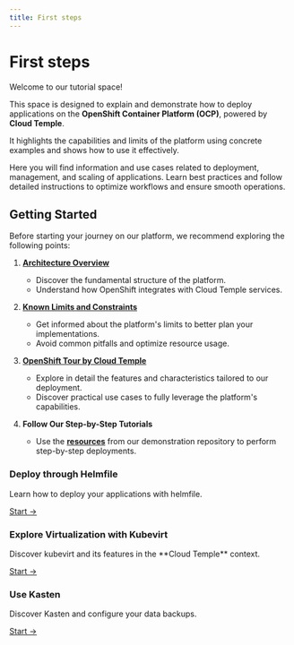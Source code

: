 ```yaml
---
title: First steps
---
```


# First steps

Welcome to our tutorial space!

This space is designed to explain and demonstrate how to deploy applications on the **OpenShift Container Platform (OCP)**, powered by **Cloud Temple**.

It highlights the capabilities and limits of the platform using concrete examples and shows how to use it effectively.

Here you will find information and use cases related to deployment, management, and scaling of applications. Learn best practices and follow detailed instructions to optimize workflows and ensure smooth operations.

## Getting Started

Before starting your journey on our platform, we recommend exploring the following points:

1. [**Architecture Overview**](../paas_openshift/concepts.md#architecture-générale-de-la-plateforme)
   - Discover the fundamental structure of the platform.
   - Understand how OpenShift integrates with Cloud Temple services.

2. [**Known Limits and Constraints**](../paas_openshift/concepts.md#limites-actuelles-de-loffre-redhat-openshift-en-environnement-secnumcloud)
   - Get informed about the platform's limits to better plan your implementations.
   - Avoid common pitfalls and optimize resource usage.

3. [**OpenShift Tour by Cloud Temple**](../paas_openshift/quickstart.md)
   - Explore in detail the features and characteristics tailored to our deployment.
   - Discover practical use cases to fully leverage the platform's capabilities.

4. **Follow Our Step-by-Step Tutorials**
   - Use the [**resources**](https://github.com/Cloud-Temple/product-openshift-how-to/tree/main) from our demonstration repository to perform step-by-step deployments.

<div class="card-grid">
  <div class="card">
    <h3>Deploy through Helmfile</h3>
    <p>Learn how to deploy your applications with helmfile.</p>
    <a href="./tutorials/deploy-through-helmfile" class="card-link">Start &rarr;</a>
  </div>
  <div class="card">
    <h3>Explore Virtualization with Kubevirt</h3>
    <p>Discover kubevirt and its features in the **Cloud Temple** context.</p>
    <a href="./tutorials/deploy-vm-with-kubevirt" class="card-link">Start &rarr;</a>
  </div>
  <div class="card">
    <h3>Use Kasten</h3>
    <p>Discover Kasten and configure your data backups.</p>
    <a href="./tutorials/using-kasten" class="card-link">Start &rarr;</a>
  </div>
</div>
